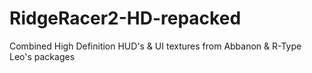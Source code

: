 # RidgeRacer2-HD-repacked
Combined High Definition HUD's &amp; UI textures from Abbanon &amp; R-Type Leo's packages
